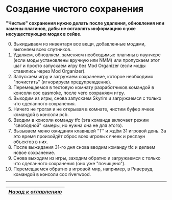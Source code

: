 # Создание чистого сохранения

**"Чистые" сохранения нужно делать после удаления, обновления или замены плагинов, дабы не оставлять информацию о уже несуществующих модах в сейве.**
     
0. Выкидываем из инвентаря все вещи, добавленные модами, выгоняем всех спутников.
1. Удаляем, обновляем, заменяем необходимые плагины в лаунчере (если моды установлены вручную или NMM) или пропускаем этот шаг и просто запускаем игру без Mod Organizer (если моды ставились через Mod Organizer).
2. Запускаем игру и загружаем сохранение, которое необходимо "почистить" (игнорируем предупреждение).
3. Перемещаемся в тестовую комнату разработчиков командой в консоли coc qasmoke, после чего сохраняем игру.
4. Выходим из игры, снова запускаем Skyrim и загружаемся с только что сделанного сохранения.
5. Ничего не трогая и не открывая в комнате, чистим буфер ячеек командой в консоли pcb.
6. Вводим в консоли команду tfc (эта команда включает режим "свободной" камеры, но нужна она не для этого).
7. Вызываем меню ожидания клавишей "T" и ждём 31 игровой день. За это время произойдёт сброс всех игровых ячеек и респаун объектов в них.
8. После выжидания 31-го дня снова вводим команду tfc и делаем новое сохранение.
9. Снова выходим из игры, заходим обратно и загружаемся с только что сделанного сохранения (оно уже "почищено").
10. Перемещаемся обратно в игровой мир, например, в Ривервуд, командой в консоли coc riverwood.

------

|[*Назад к оглавлению*](../01_Оглавление.md)|
|:---:|
